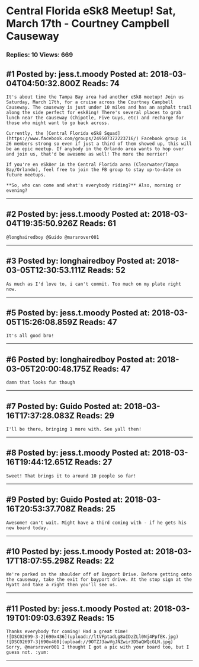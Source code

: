 # Central Florida eSk8 Meetup! Sat, March 17th - Courtney Campbell Causeway

### Replies: 10 Views: 669

## \#1 Posted by: jess.t.moody Posted at: 2018-03-04T04:50:32.800Z Reads: 74

```
It's about time the Tampa Bay area had another eSk8 meetup! Join us Saturday, March 17th, for a cruise across the Courtney Campbell Causeway. The causeway is just under 10 miles and has an asphalt trail along the side perfect for esk8ing! There's several places to grab lunch near the causeway (Chipotle, Five Guys, etc) and recharge for those who might want to go back across.

Currently, the [Central Florida eSk8 Squad](https://www.facebook.com/groups/249507372223716/) Facebook group is 26 members strong so even if just a third of them showed up, this will be an epic meetup. If anybody in the Orlando area wants to hop over and join us, that'd be awesome as well! The more the merrier!

If you're en eSk8er in the Central Florida area (Clearwater/Tampa Bay/Orlando), feel free to join the FB group to stay up-to-date on future meetups.

**So, who can come and what's everybody riding?** Also, morning or evening?
```

---
## \#2 Posted by: jess.t.moody Posted at: 2018-03-04T19:35:50.926Z Reads: 61

```
@longhairedboy @Guido @marsrover001
```

---
## \#3 Posted by: longhairedboy Posted at: 2018-03-05T12:30:53.111Z Reads: 52

```
As much as I'd love to, i can't commit. Too much on my plate right now.
```

---
## \#5 Posted by: jess.t.moody Posted at: 2018-03-05T15:26:08.859Z Reads: 47

```
It's all good bro!
```

---
## \#6 Posted by: longhairedboy Posted at: 2018-03-05T20:00:48.175Z Reads: 47

```
damn that looks fun though
```

---
## \#7 Posted by: Guido Posted at: 2018-03-16T17:37:28.083Z Reads: 29

```
I'll be there, bringing 1 more with. See yall then!
```

---
## \#8 Posted by: jess.t.moody Posted at: 2018-03-16T19:44:12.651Z Reads: 27

```
Sweet! That brings it to around 10 people so far!
```

---
## \#9 Posted by: Guido Posted at: 2018-03-16T20:53:37.708Z Reads: 25

```
Awesome! can't wait. Might have a third coming with - if he gets his new board today.
```

---
## \#10 Posted by: jess.t.moody Posted at: 2018-03-17T18:07:55.298Z Reads: 22

```
We're parked on the shoulder off of Bayport Drive. Before getting onto the causeway, take the exit for bayport drive. At the stop sign at the Hyatt and take a right then you'll see us.
```

---
## \#11 Posted by: jess.t.moody Posted at: 2018-03-19T01:09:03.639Z Reads: 15

```
Thanks everybody for coming! Had a great time!
![DSC02699-3-2|690x436](upload://ltVFptadLg8aIDzZLl0Nj4PpfEK.jpg)
![DSC02697-3|690x460](upload://9OTZJ3awVgJNZwir3D5aQWQcGLN.jpg)
Sorry, @marsrover001 I thought I got a pic with your board too, but I guess not. :yum:
```

---
